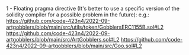 1 - Floating pragma directive (It's better to use a specific version of the solidity compiler for a possible problem in the future):
e.g.:
https://github.com/code-423n4/2022-09-artgobblers/blob/main/src/utils/token/GobblersERC1155B.sol#L2
https://github.com/code-423n4/2022-09-artgobblers/blob/main/src/ArtGobblers.sol#L2
https://github.com/code-423n4/2022-09-artgobblers/blob/main/src/Goo.sol#L2
